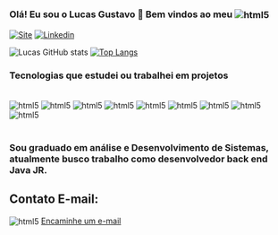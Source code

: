 ### Olá! Eu sou o Lucas Gustavo 👋  Bem vindos ao meu <img align="center" alt = "html5" src="https://img.shields.io/badge/GitHub-100000?style=for-the-badge&logo=github&logoColor=white" />


[![Site](https://img.shields.io/website-up-down-green-red/http/monip.org.svg)](https://lucasgustavo12.github.io/Portifolio/)
[![Linkedin](https://img.shields.io/badge/LinkedIn-0077B5?style=for-the-badge&logo=linkedin&logoColor=white)](https://www.linkedin.com/in/lucas-gustavo-ribeiro-rodrigues-560b68159/)

![Lucas GitHub stats](https://github-readme-stats.vercel.app/api?username=LucasGustavo12&theme=nightowl&show_icons=true)
[![Top Langs](https://github-readme-stats.vercel.app/api/top-langs/?username=LucasGustavo12&layout=compact)](https://github.com/anuraghazra/github-readme-stats)

### Tecnologias que estudei ou trabalhei em projetos

<div style="display: inline_block"><br/>
<img align="center" alt = "html5" src="https://img.shields.io/badge/Java-ED8B00?style=for-the-badge&logo=java&logoColor=white" />
<img align="center" alt = "html5" src="https://img.shields.io/badge/MySQL-00000F?style=for-the-badge&logo=mysql&logoColor=white" />
<img align="center" alt = "html5" src="https://img.shields.io/badge/PHP-777BB4?style=for-the-badge&logo=php&logoColor=white" />
<img align="center" alt = "html5" src="https://img.shields.io/badge/C-00599C?style=for-the-badge&logo=c&logoColor=white" />
<img align="center" alt = "html5" src="https://img.shields.io/badge/React_Native-20232A?style=for-the-badge&logo=react&logoColor=61DAFB" />
<img align="center" alt = "html5" src="https://img.shields.io/badge/Python-3776AB?style=for-the-badge&logo=python&logoColor=white" />
  <img align="center" alt = "html5" src="https://img.shields.io/badge/HTML-239120?style=for-the-badge&logo=html5&logoColor=white" />
  <img align="center" alt = "html5" src="https://img.shields.io/badge/CSS3-1572B6?style=for-the-badge&logo=css3&logoColor=white" />
  <img align="center" alt = "html5" src="https://img.shields.io/badge/JavaScript-F7DF1E?style=for-the-badge&logo=javascript&logoColor=black" />
</div>
<br>

### Sou graduado em análise e Desenvolvimento de Sistemas, atualmente busco trabalho como desenvolvedor back end Java JR.

## Contato E-mail: 
<img align="center" alt = "html5" src="https://img.shields.io/badge/Gmail-D14836?style=for-the-badge&logo=gmail&logoColor=white" />
<a href="mailto: lucaspgam@gmail.com">
Encaminhe um e-mail </a>
